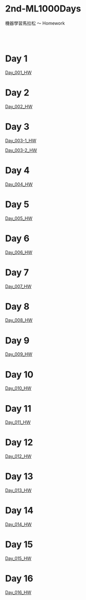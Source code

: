# 2nd-ML1000Days

機器學習馬拉松 ～ Homework


</br>
</br>	

# Day 1
[Day_001_HW](https://github.com/juidasci/2nd-ML100Days/blob/master/homework/Day_001_HW.ipynb)

# Day 2
[Day_002_HW](https://github.com/juidasci/2nd-ML100Days/blob/master/homework/Day_002_HW.ipynb)

# Day 3
[Day_003-1_HW](https://github.com/juidasci/2nd-ML100Days/blob/master/homework/Day_003-1_HW.ipynb)

[Day_003-2_HW](https://github.com/juidasci/2nd-ML100Days/blob/master/homework/Day_003-2_HW.ipynb)

# Day 4
[Day_004_HW](https://github.com/juidasci/2nd-ML100Days/blob/master/homework/Day_004_HW.ipynb)

# Day 5
[Day_005_HW](https://github.com/juidasci/2nd-ML100Days/blob/master/homework/Day_005_HW.ipynb)

# Day 6
[Day_006_HW](https://github.com/juidasci/2nd-ML100Days/blob/master/homework/Day_006_HW.ipynb)

# Day 7
[Day_007_HW](https://github.com/juidasci/2nd-ML100Days/blob/master/homework/Day_007_HW.ipynb)

# Day 8
[Day_008_HW](https://github.com/juidasci/2nd-ML100Days/blob/master/homework/Day_008_HW.ipynb)

# Day 9
[Day_009_HW](https://github.com/juidasci/2nd-ML100Days/blob/master/homework/Day_009_HW.ipynb)

# Day 10
[Day_010_HW](https://github.com/juidasci/2nd-ML100Days/blob/master/homework/Day_010_HW.ipynb)

# Day 11
[Day_011_HW](https://github.com/juidasci/2nd-ML100Days/blob/master/homework/Day_011_HW.ipynb)

# Day 12
[Day_012_HW](https://github.com/juidasci/2nd-ML100Days/blob/master/homework/Day_012_HW.ipynb)

# Day 13
[Day_013_HW](https://github.com/juidasci/2nd-ML100Days/blob/master/homework/Day_013_HW.ipynb)

# Day 14
[Day_014_HW](https://github.com/juidasci/2nd-ML100Days/blob/master/homework/Day_014_HW.ipynb)

# Day 15
[Day_015_HW](https://github.com/juidasci/2nd-ML100Days/blob/master/homework/Day_015_HW.ipynb)

# Day 16
[Day_016_HW](https://github.com/juidasci/2nd-ML100Days/blob/master/homework/Day_016_HW.png)